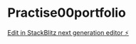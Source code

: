 # Practise00portfolio

[Edit in StackBlitz next generation editor ⚡️](https://stackblitz.com/~/github.com/vignesh05p/Practise00portfolio)